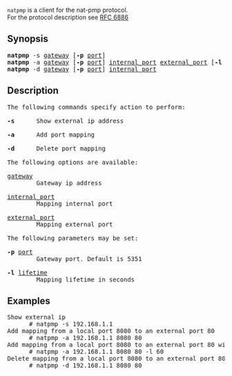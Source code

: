 `natpmp` is a client for the nat-pmp protocol.  
For the protocol description see [RFC 6886](https://www.rfc-editor.org/rfc/rfc6886.html#page-10)

## Synopsis
<pre>
<b>natpmp</b> -s <u>gateway</u> [<b>-p</b> <u>port</u>]
<b>natpmp</b> -a <u>gateway</u> [<b>-p</b> <u>port</u>] <u>internal_port</u> <u>external_port</u> [<b>-l</b> <u>lifetime</u>]
<b>natpmp</b> -d <u>gateway</u> [<b>-p</b> <u>port</u>] <u>internal_port</u>
</pre>

## Description
<pre>
The following commands specify action to perform:

<b>-s</b>      Show external ip address

<b>-a</b>      Add port mapping

<b>-d</b>      Delete port mapping

The following options are available:

<u>gateway</u>
        Gateway ip address

<u>internal_port</u>
        Mapping internal port

<u>external_port</u>
        Mapping external port

The following parameters may be set:

<b>-p</b> <u>port</u>
        Gateway port. Default is 5351

<b>-l</b> <u>lifetime</u>
        Mapping lifetime in seconds
</pre>

## Examples
<pre>
Show external ip
      # natpmp -s 192.168.1.1
Add mapping from a local port 8080 to an external port 80
      # natpmp -a 192.168.1.1 8080 80
Add mapping from a local port 8080 to an external port 80 with lifetime of a one minute
      # natpmp -a 192.168.1.1 8080 80 -l 60
Delete mapping from a local port 8080 to an external port 80
      # natpmp -d 192.168.1.1 8080 80
</pre>